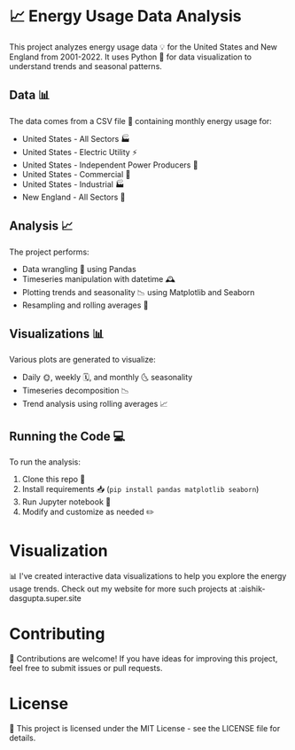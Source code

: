 # 📈 Energy Usage Data Analysis 

This project analyzes energy usage data 💡 for the United States and New England from 2001-2022. It uses Python 🐍 for data visualization to understand trends and seasonal patterns.

## Data 📊

The data comes from a CSV file 📄 containing monthly energy usage for:

- United States - All Sectors 🏭
- United States - Electric Utility ⚡️  
- United States - Independent Power Producers 🔋
- United States - Commercial 🏢
- United States - Industrial 🏭
- New England - All Sectors 🌆

## Analysis 📈

The project performs:

- Data wrangling 🧹 using Pandas
- Timeseries manipulation with datetime 🕰
- Plotting trends and seasonality 📉 using Matplotlib and Seaborn
- Resampling and rolling averages 📏

## Visualizations 📊

Various plots are generated to visualize:

- Daily 🌞, weekly 🗓, and monthly 🌜 seasonality
- Timeseries decomposition 📉
- Trend analysis using rolling averages 📈

## Running the Code 💻

To run the analysis:

1. Clone this repo 👯
2. Install requirements 📥 (`pip install pandas matplotlib seaborn`)
3. Run Jupyter notebook 📓
4. Modify and customize as needed ✏️

# Visualization
📊 I've created interactive data visualizations to help you explore the energy usage trends. Check out my website for more such projects at :aishik-dasgupta.super.site

# Contributing
🤝 Contributions are welcome! If you have ideas for improving this project, feel free to submit issues or pull requests.

# License
📜 This project is licensed under the MIT License - see the LICENSE file for details.
